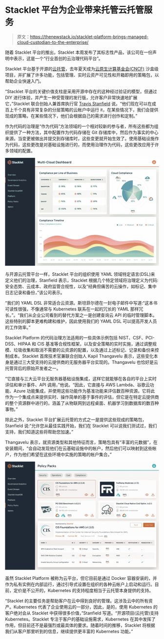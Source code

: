 # Stacklet 平台为企业带来托管云托管服务

> 原文：<https://thenewstack.io/stacklet-platform-brings-managed-cloud-custodian-to-the-enterprise/>

随着 Stacklet 平台的推出，Stacklet 本周发布了其标志性产品，该公司在一份声明中表示，这是一个“行业首创的云治理代码平台”。

Stacklet 平台基于开源的[云托管](https://cloudcustodian.io/)，去年夏天成为[云原生计算基金会(CNCF)](https://www.cncf.io/) 沙盒级项目，并扩展了许多功能，包括管理、实时云资产可见性和开箱即用的策略包，以帮助企业快速入门。

“Stacklet 平台的关键价值支柱是采用开源中存在的这种经过验证的模型，但通过 DIY 进行体验，并产生一种受管理的发行版，允许客户非常快速地扩展它，”Stacklet 联合创始人兼首席执行官 [Travis Stanfield](https://www.linkedin.com/in/travis-stanfield-32944/) 说。“他们现在可以在成百上千个具有非常复杂的分层策略的云帐户中运行 it，在某些情况下，我们会提供现成的策略，在某些情况下，他们会根据自己的需求进行创作和定制。”

作为代码的治理是“作为代码”方法领域的一个相对较新的参与者，所有这些都为组织提供了一种方法，其中配置作为代码存储在 Git 存储库中，然后作为事实的中心来源。当变更被做出并提交到存储库时，这些变更就开始生效了。使用基础设施作为代码，这些更改是对基础设施进行的，而使用治理作为代码，这些更改应用于许多领域的配置。

![](img/3936fcd5dfaa60553009b1750c3b7961.png)

与开源云托管平台一样，Stacklet 平台的组织使用 YAML 领域特定语言(DSL)来定义他们的治理，Stanfield 表示，Stacklet 根据几个特定领域将治理定义为代码:安全态势、云成本、政府监管合规性，以及“经典但痛苦的云操作，如标记、集中日志记录和备份，”该公司表示。

“我们的 YAML DSL 非常适合云资源。斯坦菲尔德在一封电子邮件中写道:“这本书可读性很强，不像通常与 Kubernetes 联系在一起的冗长的 YAML 那样冗长。”。“我们从企业公司看到的替代方案之一是创建查询云 API 的临时管理脚本。这些特别的脚本更难构建和维护，因此使用我们的 YAML DSL 可以提高开发人员的工作效率。”

Stacklet Platform 的代码治理方法适用的一些具体示例包括 NIST、CSF、PCI-DSS、HIPAA 和 CIS 基准等合规性框架，以及安全策略的实时实施，通过调整规模、垃圾收集和取消不需要的云资源的配置，以及通过上述标记、记录和备份来控制成本。Stacklet 首席技术官兼联合创始人 Kapil Thangavelu 表示，这些变化本身是通过三大受支持的云提供商的无服务器平台实现的。Thangavelu 也恰好是云托管背后的原始开发者之一。

“它直接与三大云平台无服务器基础设施集成，这样它就能够在各自的平台上实时评估和审计事件、API 调用，”他说。“因此，它直接与 AWS Lambda、谷歌云功能、Azure 功能集成，并使用这些功能作为基准功能来评估数百种资源。它将此作为一个集成点来提供实时、操作简单的基于事件的评估，但它是在特定云提供商的整个资源群中进行的，涵盖了从物联网到远程桌面、机器学习到数据库的数百种事物。”

除此之外，Stacklet 平台扩展云托管的方式之一是提供这些现成的策略包，Stanfield 说:“允许您从最佳实践开始，我们在 Stacklet 可以说我们测试过，我们支持，我们知道这些将帮助您加速。”

Thangavelu 表示，就资源类型和其他特征而言，策略包具有“丰富的元数据”，在安装期间，“会自动发现他们在云基础设施中的帐户，然后他们可以映射到这些帐户，作为他们希望在这些环境中实施的策略的帐户集合。”

![](img/ee697df5663c9febf51a135a031f0bff.png)

虽然 Stacklet Platform 被称为云平台，但它目前是通过 Docker 容器安装的，并作为私有实例在内部运行，通过引导式设置在组织的各种云帐户上启动和运行。目前，定价是不公开的，Kubernetes 的支持程度相当于云托管本身提供的支持。

“Stacklet 的主要任务是帮助客户在云中得到良好的管理。这涉及云中的所有资产。Kubernetes 代表了企业使用云的一部分，因此，是的，使用 Kubernetes 的客户绝对会从 Stacklet 中获得很多价值，”Stanfield 写道。“开源项目(云托管)支持 Kubernetes。Stacklet 专注于客户的基础设施需求，Kubernetes 在其中发挥了作用，但目前还不是最强烈或最具体的要求。随着时间的推移，Stacklet 将根据我们从客户那里听到的信息，继续提供更丰富的 Kubernetes 功能。”

<svg xmlns:xlink="http://www.w3.org/1999/xlink" viewBox="0 0 68 31" version="1.1"><title>Group</title> <desc>Created with Sketch.</desc></svg>